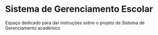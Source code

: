 # Sistema de Gerenciamento Escolar
 
Espaço dedicado para dar instruções sobre o projeto de Sistema de Gerenciamento acadêmico
